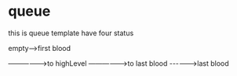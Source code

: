 # queue
this is queue template 
have four status

empty——>first blood

——————>to highLevel
——————>to last blood
------>last blood
